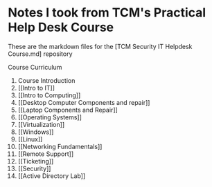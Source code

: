 # Notes I took from TCM's Practical Help Desk Course
These are the markdown files for the [TCM Security IT Helpdesk Course.md] repository

Course Curriculum 
1. Course Introduction
2. [[Intro to IT]]
3. [[Intro to Computing]]
4. [[Desktop Computer Components and repair]]
5. [[Laptop Components and Repair]]
6. [[Operating Systems]]
7. [[Virtualization]]
8. [[Windows]]
9. [[Linux]]
10. [[Networking Fundamentals]]
11. [[Remote Support]]
12. [[Ticketing]]
13. [[Security]]
14. [[Active Directory Lab]]


